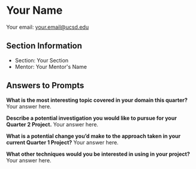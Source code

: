 # Your Name
Your email: your.email@ucsd.edu

## Section Information
- Section: Your Section
- Mentor: Your Mentor's Name

## Answers to Prompts
**What is the most interesting topic covered in your domain this quarter?**
Your answer here.

**Describe a potential investigation you would like to pursue for your Quarter 2 Project.**
Your answer here.

**What is a potential change you’d make to the approach taken in your current Quarter 1 Project?**
Your answer here.

**What other techniques would you be interested in using in your project?**
Your answer here.
